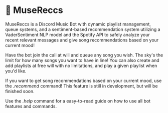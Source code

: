 # 🎵 **MuseReccs** 

MuseReccs is a Discord Music Bot with dynamic playlist management, queue systems, and a sentiment-based recommendation system utilizing a VaderSentiment NLP model and the Spotify API to safely analyze your recent relevant messages and give song recommendations based on your current mood!

Have the bot join the call at will and queue any song you wish. The sky's the limit for how many songs you want to have in line! You can also create and add playlists at free will with no limitations, and play a given playlist when you'd like.

If you want to get song recommendations based on your current mood, use the *.recommend* command! This feature is still in development, but will be finished soon.

Use the *.help* command for a easy-to-read guide on how to use all bot features and commands. 
